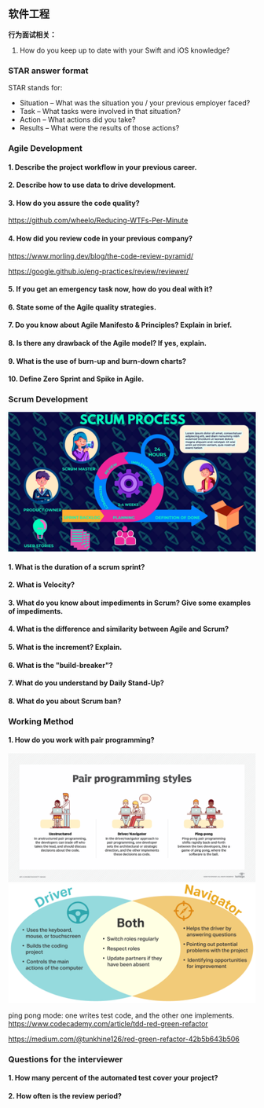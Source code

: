 ## 软件工程

**行为面试相关：**

1. How do you keep up to date with your Swift and iOS knowledge?


### STAR answer format
STAR stands for: 

* Situation – What was the situation you / your previous employer faced?
* Task – What tasks were involved in that situation?
* Action – What actions did you take?
* Results – What were the results of those actions?



### Agile Development
#### 1. Describe the project workflow in your previous career.
#### 2. Describe how to use data to drive development.
#### 3. How do you assure the code quality?
https://github.com/wheelo/Reducing-WTFs-Per-Minute
 
#### 4. How did you review code in your previous company?
https://www.morling.dev/blog/the-code-review-pyramid/

https://google.github.io/eng-practices/review/reviewer/

#### 5. If you get an emergency task now, how do you deal with it?

#### 6. State some of the Agile quality strategies.

#### 7. Do you know about Agile Manifesto & Principles? Explain in brief.

#### 8. Is there any drawback of the Agile model? If yes, explain.

#### 9. What is the use of burn-up and burn-down charts?

#### 10. Define Zero Sprint and Spike in Agile.

### Scrum Development

![SCRUM_PROCESS](../assets/SCRUM_PROCESS.jpg)



#### 1. What is the duration of a scrum sprint?

#### 2. What is Velocity?

#### 3. What do you know about impediments in Scrum? Give some examples of impediments.

#### 4. What is the difference and similarity between Agile and Scrum?

#### 5. What is the increment? Explain.

#### 6. What is the "build-breaker"?

#### 7. What do you understand by Daily Stand-Up?

#### 8. What do you about Scrum ban?


### Working Method

#### 1. How do you work with pair programming?
![pair_programming_process_softwarequal-pair_programming_styles-f](../assets/pair_programming_process_softwarequal-pair_programming_styles-f.png)
![pair_programming_process_driver-navigator-diagram](../assets/pair_programming_process_driver-navigator-diagram.png)

ping pong mode: one writes test code, and the other one implements. 
https://www.codecademy.com/article/tdd-red-green-refactor

https://medium.com/@tunkhine126/red-green-refactor-42b5b643b506



### Questions for the interviewer
#### 1. How many percent of the automated test cover your project?
#### 2. How often is the review period?
